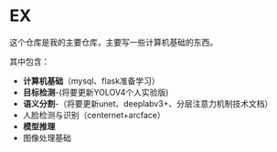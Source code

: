 # EX
这个仓库是我的主要仓库，主要写一些计算机基础的东西。

其中包含：

- **计算机基础**（mysql、flask准备学习）
- **目标检测**-(将要更新YOLOV4个人实验版)
- **语义分割**-（将要更新unet、deeplabv3+、分层注意力机制技术文档）
- 人脸检测与识别（centernet+arcface）
- **模型推理**
- 图像处理基础


